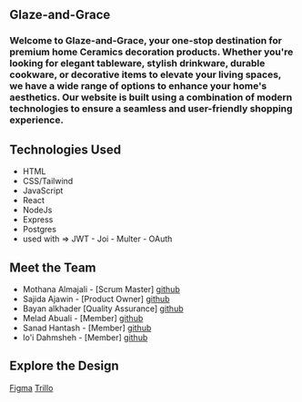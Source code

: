 ## Glaze-and-Grace

### Welcome to Glaze-and-Grace, your one-stop destination for premium home Ceramics decoration products. Whether you're looking for elegant tableware, stylish drinkware, durable cookware, or decorative items to elevate your living spaces, we have a wide range of options to enhance your home's aesthetics. Our website is built using a combination of modern technologies to ensure a seamless and user-friendly shopping experience.

## Technologies Used
* HTML
* CSS/Tailwind
* JavaScript
* React
* NodeJs
* Express
* Postgres
* used with => JWT - Joi - Multer - OAuth

## Meet the Team
* Mothana Almajali - [Scrum Master] [github](https://github.com/mothana404)
* Sajida Ajawin - [Product Owner] [github](https://github.com/sajidaajawin)
* Bayan alkhader [Quality Assurance] [github]()
* Melad Abuali - [Member] [github]()
* Sanad Hantash - [Member] [github]()
* lo'i Dahmsheh - [Member] [github]()

## Explore the Design
[Figma](https://www.figma.com/file/ZenMKGmz6cy4Eef6Hh3UKp/Glaze-and-Grace?type=design&node-id=0-1&mode=design&t=rBdaY2ioWw5syx2b-0)
[Trillo](https://trello.com/b/ArqjaNab/glaze-and-grace)
